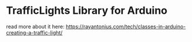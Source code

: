 # TrafficLights Library for Arduino
read more about it here:
https://rayantonius.com/tech/classes-in-arduino-creating-a-traffic-light/
